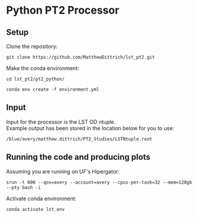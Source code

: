 # Python PT2 Processor


## Setup

Clone the repository:

```
git clone https://github.com/MatthewDittrich/lst_pt2.git
```

Make the conda environment:

```
cd lst_pt2/pt2_python/

conda env create -f environment.yml
```

## Input

Input for the processor is the LST OD ntuple. <br>
Example output has been stored in the location below for you to use:

```
/blue/avery/matthew.dittrich/PT2_Studies/LSTNtuple.root
```

## Running the code and producing plots

Assuming you are running on UF's Hipergator:

```
srun -t 600 --qos=avery --account=avery --cpus-per-task=32 --mem=128gb --pty bash -i
```

Activate conda environment:

```
conda activate lst_env
```
